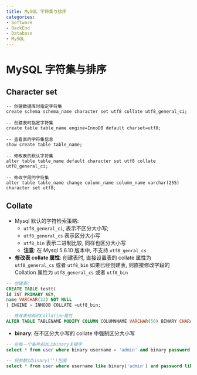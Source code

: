 ```yaml
---
title: MySQL 字符集与排序
categories:
- Software
- BackEnd
- Database
- MySQL
---
```

# MySQL 字符集与排序

## Character set

```mysql
-- 创建数据库时指定字符集
create schema schema_name character set utf8 collate utf8_general_ci;

-- 创建表时指定字符集
create table table_name engine=InnoDB default charset=utf8;

-- 查看表的字符集信息
show create table table_name;

-- 修改表的默认字符集
alter table table_name default character set utf8 collate utf8_general_ci;

-- 修改字段的字符集
alter table table_name change column_name column_name varchar(255) character set utf8;
```

## Collate

- Mysql 默认的字符检索策略:
    - `utf8_general_ci`, 表示不区分大小写;
    - `utf8_general_cs` 表示区分大小写
    - `utf8_bin` 表示二进制比较, 同样也区分大小写
    - **注意**: 在 Mysql 5.6.10 版本中, 不支持 `utf8_genral_cs`
- **修改表 collate 属性**: 创建表时, 直接设置表的 collate 属性为 `utf8_general_cs` 或者 `utf8_bin` 如果已经创建表, 则直接修改字段的 Collation 属性为 `utf8_general_cs` 或者 `utf8_bin`

```sql
-- 创建表:
CREATE TABLE testt(
id INT PRIMARY KEY,
name VARCHAR(32) NOT NULL
) ENGINE = INNODB COLLATE =utf8_bin;

-- 修改表结构的Collation属性
ALTER TABLE TABLENAME MODIFY COLUMN COLUMNNAME VARCHAR(50) BINARY CHARACTER SET utf8 COLLATE utf8_bin DEFAULT NULL;
```

- **binary**: 在不区分大小写的 collate 中强制区分大小写

```sql
-- 在每一个条件前加上binary关键字
select * from user where binary username = 'admin' and binary password = 'admin';

-- 将参数以binary('')包围
select * from user where username like binary('admin') and password like binary('admin');
```

